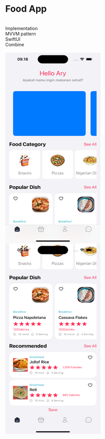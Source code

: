 # Food App

<br>
Implementation
<br>
MVVM pattern
<br>
SwiftUI
<br>
Combine
<br>

<br>

<img align="left" src="FoodApp/ss/1.png" width="300" height="600"> 
<img align="left" src="FoodApp/ss/2.png" width="300" height="600"> 
